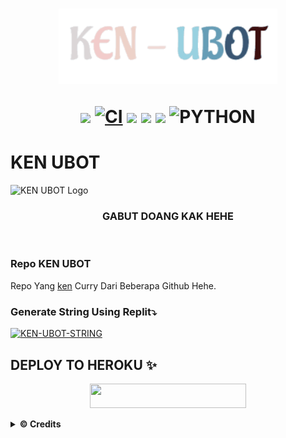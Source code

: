 <h1 align="center"><img src="./resources/extras/ken.gif" width="350px">

<p align="center">
    <a href="https://github.com/KennedyProject/KEN-UBOT/commits/KEN-UBOT"><img src="https://img.shields.io/github/last-commit/KennedyProject/KEN-UBOT?color=ff0000&logo=github&logoColor=ffffff&style=for-the-badge" /></a>
    <a href="https://github.com/KennedyProject/KEN-UBOT/actions/workflows/main.yml"><img src="https://img.shields.io/github/workflow/status/KennedyProject/KEN-UBOT/CI/KEN-UBOT?style=for-the-badge&logo=github-actions&logoColor=green" alt="CI" /></a>
    <a href="https://travis-ci.com/KennedyProject/KEN-UBOT.svg?branch=KEN-UBOT" /></a>
    <a href="https://github.com/KennedyProject/KEN-UBOT/issues"> <img src="https://img.shields.io/github/issues/KennedyProject/KEN-UBOT?color=blue&logo=github&style=for-the-badge" /></a>
    <a href="https://github.com/KennedyProject/KEN-UBOT"> <img src="https://img.shields.io/github/repo-size/KennedyProject/KEN-UBOT?logo=github&style=for-the-badge" /></a>
    <a href="https://pypi.org/project/Telethon/"><img src="https://img.shields.io/pypi/v/telethon?color=important&label=telethon&logo=python&logoColor=brightgreen&style=for-the-badge" /></a>
    <img alt="PYTHON" src="https://img.shields.io/badge/PYTHON-v3.9.6-purple?style=for-the-badge&logo=appveyor"/>
    </p>
    

# KEN UBOT
![KEN UBOT Logo](https://telegra.ph/file/df0ee1cdd33d2d2ad3e51.jpg)

<h3 align="center">GABUT DOANG KAK HEHE</h3>
<p align="center">&nbsp;</p>

### Repo KEN UBOT
Repo Yang [ken](https://t.me/xgothboi) Curry Dari Beberapa Github Hehe. 


### Generate String Using Replit⤵️

[![KEN-UBOT-STRING](https://replit.com/badge/github/@KennedyProject/KEN-UBOT)](https://replit.com/@KennedyProject/stringen)


## DEPLOY TO HEROKU ✨
<p align="center"><a href="https://heroku.com/deploy?template=https://github.com/KennedyProject/KEN-UBOT/tree/KEN-UBOT"> <img src="https://img.shields.io/badge/Deploy%20To%20Heroku-yellow?style=flat&logo=heroku" width="250" height="38.60" /></a></p>


<details>
  <summary><b>© Credits</b></summary>


 🙏 **THANK YOU VERY MUCH FOR**

*   [VCKYOU](https://github.com/Vckyou/Geez-Project)    Geez - Project
*   [X_iMFiNe](https://github.com/ximfine/xBot-Remix)    XBOT-REMIX
*   [Koala](https://github.com/ManusiaRakitan/Kampang-Bot)    Kampang - Bot
*   [RaphielGang](https://github.com/RaphielGang)    Telegram - Paperplane
*   [AvinashReddy3108](https://github.com/AvinashReddy3108)    PaperplaneExtended
*   [TeamUserge](https://github.com/UsergeTeam/Userge)    Userge
*   [sandy1709](https://github.com/sandy1709/catuserbot)    CatUserbot
*   DAN TERIMAKASIH BANYAK KEPADA USERBOT INDONESIA LAINNYA🙏


##  Stay Support 🚀
*   [LonamiWebs](https://github.com/LonamiWebs/) and [Telethon](https://github.com/LonamiWebs/Telethon)

